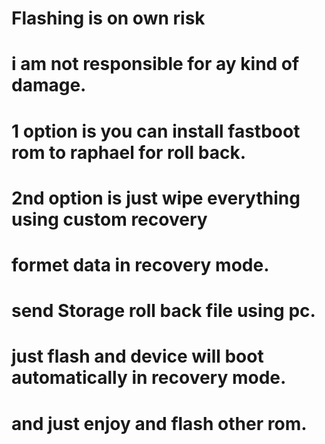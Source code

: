 # Flashing is on own risk
# i am not responsible for ay kind of damage.
# 1 option is you can install fastboot rom to raphael for roll back.
# 2nd option is just wipe everything using custom recovery
# formet data in recovery mode.
# send Storage roll back file using pc.
# just flash and device will boot automatically in recovery mode.
# and just enjoy and flash other rom.
